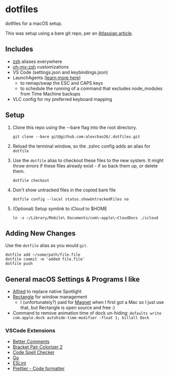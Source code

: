 # dotfiles
dotfiles for a macOS setup.

This was setup using a bare git repo, per an [Atlassian article](https://www.atlassian.com/git/tutorials/dotfiles).


## Includes
- [zsh](./.zsh) aliases everywhere
- [oh-my-zsh](https://ohmyz.sh/) customizations
- VS Code (settings.json and keybindings.json)
- LaunchAgents ([learn more here](https://developer.apple.com/library/archive/documentation/MacOSX/Conceptual/BPSystemStartup/Chapters/CreatingLaunchdJobs.html))
    - to remap/swap the ESC and CAPS keys
    - to schedule the running of a command that excludes node_modules from Time Machine backups
- VLC config for my preferred keyboard mapping

## Setup
1. Clone this repo using the --bare flag into the root directory.
    
    `git clone --bare git@github.com:alexchao26/.dotfiles.git`

1. Reload the terminal window, so the .zshrc config adds an alias for `dotfile`

1. Use the `dotfile` alias to checkout these files to the new system. It might throw errors if these files already exist - if so back them up, or delete them.

    `dotfile checkout`

1. Don't show untracked files in the copied bare file

    `dotfile config --local status.showUntrackedFiles no`

1. (Optional) Setup symlink to iCloud to $HOME

    `ln -s ~/Library/Mobile\ Documents/com\~apple\~CloudDocs ./icloud`

## Adding New Changes
Use the `dotfile` alias as you would `git`.

```shell
dotfile add ~/some/path/file.file
dotfile commit -m 'added file.file'
dotfile push
```

## General macOS Settings & Programs I like
- [Alfred](https://www.alfredapp.com/) to replace native Spotlight
- [Rectangle](https://rectangleapp.com/) for window management
    - I (unfortunately?) paid for [Magnet](https://apps.apple.com/us/app/magnet/id441258766?mt=12) when I first got a Mac so I just use that, but Rectangle is open source and free :)
- Command to remove animation time of dock un-hiding: `defaults write com.apple.dock autohide-time-modifier -float 1; killall Dock`

### VSCode Extensions
- [Better Comments](https://marketplace.visualstudio.com/items?itemName=aaron-bond.better-comments)
- [Bracket Pair Colorizer 2](https://marketplace.visualstudio.com/items?itemName=CoenraadS.bracket-pair-colorizer-2)
- [Code Spell Checker](https://marketplace.visualstudio.com/items?itemName=streetsidesoftware.code-spell-checker)
- [Go](https://marketplace.visualstudio.com/items?itemName=golang.Go)
- [ESLint](https://marketplace.visualstudio.com/items?itemName=dbaeumer.vscode-eslint)
- [Prettier - Code formatter](https://marketplace.visualstudio.com/items?itemName=esbenp.prettier-vscode)
